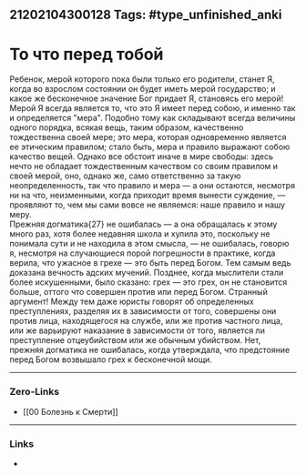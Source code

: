 21202104300128
Tags: #type_unfinished_anki 
---
# То что перед тобой

Ребенок, мерой которого пока были только его родители, станет Я, когда во взрослом состоянии он будет иметь мерой государство; и какое же бесконечное значение Бог придает Я, становясь его мерой! Мерой Я всегда является то, что это Я имеет перед собою, и именно так и определяется "мера". Подобно тому как складывают всегда величины одного порядка, всякая вещь, таким образом, качественно тождественна своей мере; это мера, которая одновременно является ее этическим правилом; стало быть, мера и правило выражают собою качество вещей. Однако все обстоит иначе в мире свободы: здесь нечто не обладает тождественным качеством со своим правилом и своей мерой, оно, однако же, само ответственно за такую неопределенность, так что правило и мера — а они остаются, несмотря ни на что, неизменными, когда приходит время вынести суждение, — проявляют то, чем мы сами вовсе не являемся: наше правило и нашу меру.<br>Прежняя догматика{27} не ошибалась — а она обращалась к этому много раз, хотя более недавняя школа и хулила это, поскольку не понимала сути и не находила в этом смысла, — не ошибалась, говорю я, несмотря на случающиеся порой погрешности в практике, когда верила, что ужасное в грехе — это быть перед Богом. Тем самым ведь доказана вечность адских мучений. Позднее, когда мыслители стали более искушенными, было сказано: грех — это грех, он не становится больше, оттого что совершен против или перед Богом. Странный аргумент! Между тем даже юристы говорят об определенных преступлениях, разделяя их в зависимости от того, совершены они против лица, находящегося на службе, или же против частного лица, или же варьируют наказание в зависимости от того, является ли преступление отцеубийством или же обычным убийством. Нет, прежняя догматика не ошибалась, когда утверждала, что предстояние перед Богом возвышало грех к бесконечной мощи.

---
### Zero-Links
- [[00 Болезнь к Смерти]]
---
### Links
-